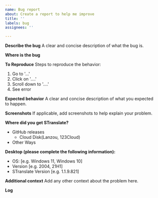 ```yaml
---
name: Bug report
about: Create a report to help me improve
title: ''
labels: bug
assignees: ''

---
```


**Describe the bug**
A clear and concise description of what the bug is.

**Where is the bug**
<!--- Only leave the parts where you are seeing the bug --->


**To Reproduce**
Steps to reproduce the behavior:
1. Go to '...'
2. Click on '....'
3. Scroll down to '....'
4. See error

**Expected behavior**
A clear and concise description of what you expected to happen.

**Screenshots**
If applicable, add screenshots to help explain your problem.

**Where did you get STranslate?**
- GitHub releases
	- Cloud Disk(Lanzou, 123Cloud)
- Other Ways

**Desktop (please complete the following information):**
 - OS: [e.g. Windows 11, Windows 10]
 - Version [e.g. 2004, 21H1]
 - STranslate Version [e.g. 1.1.9.821]

**Additional context**
Add any other context about the problem here.

**Log**
<!--- Only leave the parts where you are seeing log of the bug --->